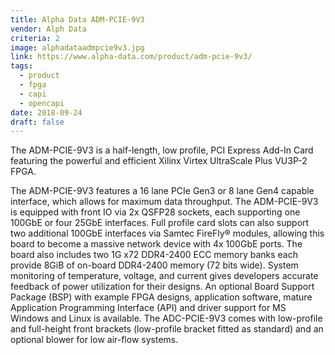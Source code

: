 ```yaml
---
title: Alpha Data ADM-PCIE-9V3
vendor: Alph Data
criteria: 2
image: alphadataadmpcie9v3.jpg
link: https://www.alpha-data.com/product/adm-pcie-9v3/
tags:
  - product
  - fpga
  - capi
  - opencapi
date: 2018-09-24
draft: false
---
```


The ADM-PCIE-9V3 is a half-length, low profile, PCI Express Add-In Card featuring the powerful and efficient Xilinx Virtex UltraScale Plus VU3P-2 FPGA.

The ADM-PCIE-9V3 features a 16 lane PCIe Gen3 or 8 lane Gen4 capable interface, which allows for maximum data throughput.
The ADM-PCIE-9V3 is equipped with front IO via 2x QSFP28 sockets, each supporting one 100GbE or four 25GbE interfaces.
Full profile card slots can also support two additional 100GbE interfaces via Samtec FireFly® modules,
allowing this board to become a massive network device with 4x 100GbE ports.
The board also includes two 1G x72 DDR4-2400 ECC memory banks each provide 8GiB of on-board DDR4-2400 memory (72 bits wide).
System monitoring of temperature, voltage, and current gives developers accurate feedback of power utilization for their designs.
An optional Board Support Package (BSP) with example FPGA designs, application software, mature Application Programming Interface (API) and
driver support for MS Windows and Linux is available.
The ADC-PCIE-9V3 comes with low-profile and full-height front brackets (low-profile bracket fitted as standard) and
an optional blower for low air-flow systems.
